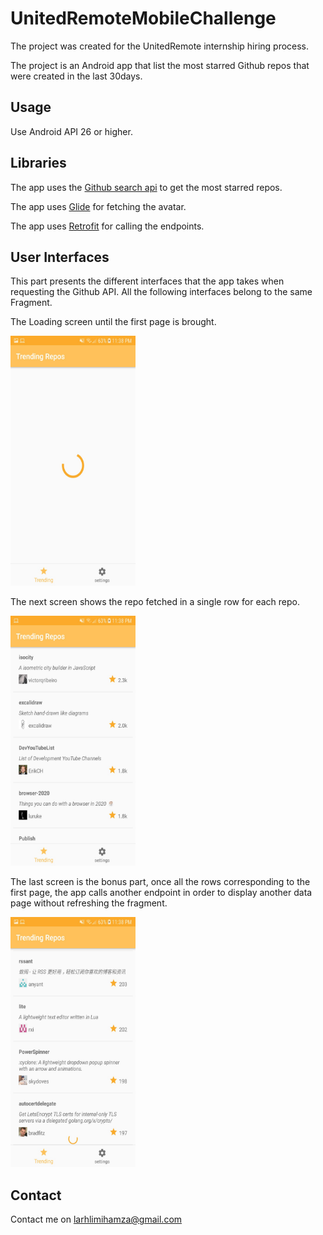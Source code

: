 # UnitedRemoteMobileChallenge

The project was created for the UnitedRemote internship hiring process.

The project is an Android app that list the most starred Github repos that were created in the last 30days.

## Usage

Use Android API 26 or higher.

## Libraries

The app uses the [Github search api](https://developer.github.com/v3/search/#search-repositories) to get the most starred repos.

The app uses [Glide](https://github.com/bumptech/glide) for fetching the avatar.

The app uses [Retrofit](https://github.com/square/retrofit) for calling the endpoints.

## User Interfaces

This part presents the different interfaces that the app takes when requesting the Github API. All the following interfaces belong to the same Fragment.

The Loading screen until the first page is brought.

<img width="200" height="400" alt="loading frame" src="https://github.com/larhlimiHamza/UnitedRemoteMobileChallenge/blob/master/loading_frame.jpg">

The next screen shows the repo fetched in a single row for each repo.

<img width="200" height="400" alt="loading frame" src="https://github.com/larhlimiHamza/UnitedRemoteMobileChallenge/blob/master/fetching_data.jpg">

The last screen is the bonus part, once all the rows corresponding to the first page, the app calls another endpoint in order to display another data page without refreshing the fragment.

<img width="200" height="400" alt="loading frame" src="https://github.com/larhlimiHamza/UnitedRemoteMobileChallenge/blob/master/scroll_loading_data.jpg">

## Contact

Contact me on larhlimihamza@gmail.com
